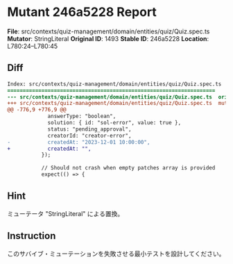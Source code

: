 # Mutant 246a5228 Report

**File**: src/contexts/quiz-management/domain/entities/quiz/Quiz.spec.ts
**Mutator**: StringLiteral
**Original ID**: 1493
**Stable ID**: 246a5228
**Location**: L780:24–L780:45

## Diff

```diff
Index: src/contexts/quiz-management/domain/entities/quiz/Quiz.spec.ts
===================================================================
--- src/contexts/quiz-management/domain/entities/quiz/Quiz.spec.ts	original
+++ src/contexts/quiz-management/domain/entities/quiz/Quiz.spec.ts	mutated #1493
@@ -776,9 +776,9 @@
             answerType: "boolean",
             solution: { id: "sol-error", value: true },
             status: "pending_approval",
             creatorId: "creator-error",
-            createdAt: "2023-12-01 10:00:00",
+            createdAt: "",
           });
 
           // Should not crash when empty patches array is provided
           expect(() => {
```

## Hint

ミューテータ "StringLiteral" による置換。

## Instruction

このサバイブ・ミューテーションを失敗させる最小テストを設計してください。
